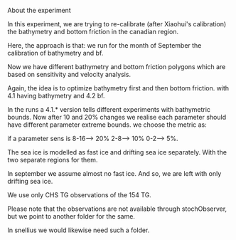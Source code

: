 About the experiment

In this experiment, we are trying to re-calibrate (after Xiaohui's calibration) the bathymetry and bottom friction in the canadian region.

Here, the approach is that:
we run for the month of September the calibration of bathymetry and bf.

Now we have different bathymetry and bottom friction polygons which are based on sensitivity and velocity analysis. 

Again, the idea is to optimize bathymetry first and then bottom friction. with 4.1 having bathymetry and 4.2 bf.

In the runs a 4.1.* version tells different experiments with bathymetric bounds. Now after 10 and 20% changes we realise each parameter should have different parameter extreme bounds. 
we choose the metric as:

if a parameter sens is 8-16--> 20%
2-8--> 10%
0-2--> 5%.



The sea ice is modelled as fast ice and drifting sea ice separately. With the two separate regions for them.

In september we assume almost no fast ice. And so, we are left with only drifting sea ice. 

We use only CHS TG observations of the 154 TG. 


Please note that the observations are not available through stochObserver, but we point to another folder for the same. 

In snellius we would likewise need such a folder. 